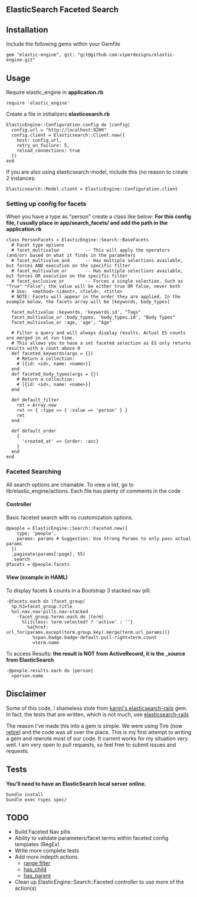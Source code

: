 ## ElasticSearch Faceted Search

## Installation
Include the following gems within your Gemfile

    gem "elastic-engine", git: "git@github.com:viperdezigns/elastic-engine.git"

## Usage
Require elastic_engine in **application.rb**

    require 'elastic_engine'

Create a file in initializers **elasticsearch.rb**

    ElasticEngine::Configuration.config do |config|
      config.url = "http://localhost:9200"
      config.client = Elasticsearch::Client.new({
        host: config.url,
        retry_on_failure: 5,
        reload_connections: true
      })
    end

If you are also using elasticsearch-model, include this (no reason to create 2 instances:

    Elasticsearch::Model.client = ElasticEngine::Configuration.client

### Setting up config for facets
When you have a type as "person" create a class like below:
**For this config file, I usually place in app/search_facets/ and add the path in the application.rb**

    class PersonFacets < ElasticEngine::Search::BaseFacets
      # Facet type options
      # facet_multivalue          -- This will apply the operators (and/or) based on what it finds in the parameters
      # facet_multivalue_and      -- Has multiple selections available, but forces AND execution on the specific filter
      # facet_multivalue_or       -- Has multiple selections available, but forces OR execution on the specific filter
      # facet_exclusive_or        -- Forces a single selection. Such as "True" "False"; the value will be either true OR false, never both
      # Use:  <method> <ident>, <field>, <title>
      # NOTE: Facets will appear in the order they are applied. In the example below, the facets array will be [keywords, body_types]

      facet_multivalue :keywords, 'keywords.id', "Tags"
      facet_multivalue_or :body_types, 'body_types.id', "Body Types"
      facet_multivalue_or :age, 'age', "Age"

      # Filter a query and will always display results. Actual ES counts are merged in at run time.
      # This allows you to have a set faceted selection as ES only returns results with a count above 0
      def faceted_keywords(args = {})
        # Return a collection:
        # [{id: <id>, name: <name>}]
      end
      def faceted_body_types(args = {})
        # Return a collection:
        # [{id: <id>, name: <name>}]
      end
      
      def default_filter
        ret = Array.new
        ret << { :type => { :value => 'person' } }
        ret
      end

      def default_order
        {
          'created_at' => {order: :asc}
        }
      end
    end

### Faceted Searching
All search options are chainable. To view a list, go to lib/elastic_engine/actions. Each file has plenty of comments in the code

#### Controller
Basic faceted search with no customization options.

    @people = ElasticEngine::Search::Faceted.new({
        type: 'people',
        params: params # Suggestion: Use Strong Params to only pass actual params
      })
      .paginate(params[:page], 55)
      .search
    @facets = @people.facets

#### View (example in HAML)
To display facets & counts in a Bootstrap 3 stacked nav pill:

    -@facets.each do |facet_group|
      %p.h3=facet_group.title
      %ul.nav.nav-pills.nav-stacked
        -facet_group.terms.each do |term|
          %li{class: term.selected? ? 'active' : ''}
            %a{href: url_for(params.except(term.group.key).merge(term.url_params))}
              %span.badge.badge-default.pull-right=term.count
              =term.name

To access Results: **the result is NOT from ActiveRecord, it is the _source from ElasticSearch**

    -@people.results.each do |person|
      =person.name


## Disclaimer

Some of this code, I shameless stole from [karmi's elasticsearch-rails](https://github.com/elasticsearch/elasticsearch-rails) gem. In fact, the tests that are written, which is not much, use [elasticsearch-rails](https://github.com/elasticsearch/elasticsearch-rails)

The reason I've made this into a gem is simple. We were using Tire (now [retire](https://github.com/karmi/retire)) and the code was all over the place. This is my first attempt to writing a gem and rewrote most of our code. It current works for my situation very well. I am very open to pull requests, so feel free to submit issues and requests.

## Tests
**You'll need to have an ElasticSearch local server online.**

    bundle install
    bundle exec rspec spec/

## TODO

  - Build Faceted Nav pills
  - Ability to validate parameters/facet terms within faceted config templates (RegEx)
  - Write more complete tests
  - Add more indepth actions
    - [range filter](http://www.elasticsearch.org/guide/en/elasticsearch/reference/current/query-dsl-range-filter.html)
    - [has_child](http://www.elasticsearch.org/guide/en/elasticsearch/reference/current/query-dsl-has-child-filter.html)
    - [has_parent](http://www.elasticsearch.org/guide/en/elasticsearch/reference/current/query-dsl-has-parent-filter.html)
  - Clean up ElasticEngine::Search::Faceted controller to use more of the action(s)